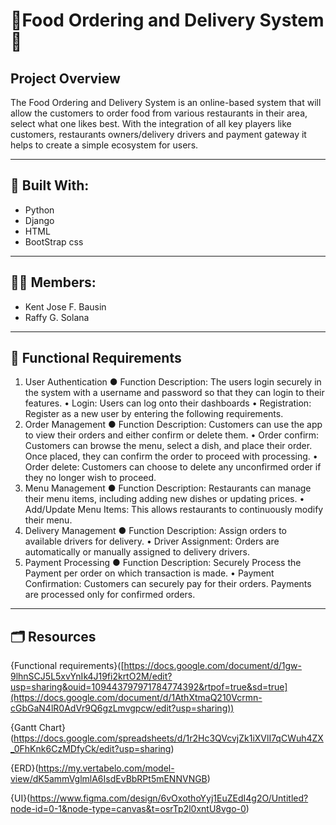 # 🚚Food Ordering and Delivery System🚚

## Project Overview

The Food Ordering and Delivery System is an online-based system that will allow the customers to order food from various restaurants in their area, select what one likes best. With the integration of all key players like customers, restaurants owners/delivery drivers and payment gateway it helps to create a simple ecosystem for users.

---


## 🔨 Built With:
- Python
- Django
- HTML
- BootStrap css

---


## 🙋‍♂️ Members:
- Kent Jose F. Bausin
- Raffy G. Solana

---


## 📝 Functional Requirements
1. User Authentication
    ● Function Description: The users login securely in the system with a username and password so that they can login to their features.
       • Login: Users can log onto their dashboards
       • Registration: Register as a new user by entering the following requirements.
2. Order Management
    ● Function Description: Customers can use the app to view their orders and either confirm or delete them.
       • Order confirm: Customers can browse the menu, select a dish, and place their order. Once placed, they can confirm the order to proceed with processing.
       • Order delete: Customers can choose to delete any unconfirmed order if they no longer wish to proceed.
3. Menu Management
    ● Function Description: Restaurants can manage their menu items, including adding new dishes or updating prices.
       • Add/Update Menu Items: This allows restaurants to continuously modify their menu.
4. Delivery Management
    ● Function Description: Assign orders to available drivers for delivery.
       • Driver Assignment: Orders are automatically or manually assigned to delivery drivers.
5. Payment Processing
    ● Function Description: Securely Process the Payment per order on which transaction is made.
       • Payment Confirmation: Customers can securely pay for their orders. Payments are processed only for confirmed orders.

---


## 🗂️ Resources

{Functional requirements}([https://docs.google.com/document/d/1gw-9lhnSCJ5L5xvYnIk4J19fi2krtO2M/edit?usp=sharing&ouid=109443797971784774392&rtpof=true&sd=true](https://docs.google.com/document/d/1AthXtmaQ210Vcrmn-cGbGaN4lR0AdVr9Q6gzLmvgpcw/edit?usp=sharing))

{Gantt Chart}(https://docs.google.com/spreadsheets/d/1r2Hc3QVcvjZk1iXVlI7qCWuh4ZX_0FhKnk6CzMDfyCk/edit?usp=sharing)

{ERD}(https://my.vertabelo.com/model-view/dK5ammVglmlA6IsdEvBbRPt5mENNVNGB)

{UI}(https://www.figma.com/design/6vOxothoYyj1EuZEdI4g2O/Untitled?node-id=0-1&node-type=canvas&t=osrTp2l0xntU8vgo-0)
